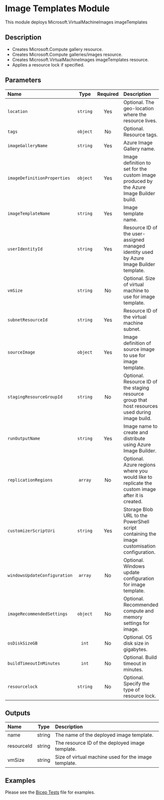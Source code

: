 # Image Templates Module

This module deploys Microsoft.VirtualMachineImages imageTemplates

## Description

- Creates Microsoft.Compute gallery resource.
- Creates Microsoft.Compute galleries/images resource.
- Creates Microsoft.VirtualMachineImages imageTemplates resource.
- Applies a resource lock if specified.

## Parameters

| Name                         | Type     | Required | Description                                                                                      |
| :--------------------------- | :------: | :------: | :----------------------------------------------------------------------------------------------- |
| `location`                   | `string` | Yes      | Optional. The geo-location where the resource lives.                                             |
| `tags`                       | `object` | No       | Optional. Resource tags.                                                                         |
| `imageGalleryName`           | `string` | Yes      | Azure Image Gallery name.                                                                        |
| `imageDefinitionProperties`  | `object` | Yes      | Image definition to set for the custom image produced by the Azure Image Builder build.          |
| `imageTemplateName`          | `string` | Yes      | Image template name.                                                                             |
| `userIdentityId`             | `string` | Yes      | Resource ID of the user-assigned managed identity used by Azure Image Builder template.          |
| `vmSize`                     | `string` | No       | Optional. Size of virtual machine to use for image template.                                     |
| `subnetResourceId`           | `string` | Yes      | Resource ID of the virtual machine subnet.                                                       |
| `sourceImage`                | `object` | Yes      | Image definition of source image to use for image template.                                      |
| `stagingResourceGroupId`     | `string` | No       | Optional. Resource ID of the staging resource group that host resources used during image build. |
| `runOutputName`              | `string` | Yes      | Image name to create and distribute using Azure Image Builder.                                   |
| `replicationRegions`         | `array`  | No       | Optional. Azure regions where you would like to replicate the custom image after it is created.  |
| `customizerScriptUri`        | `string` | Yes      | Storage Blob URL to the PowerShell script containing the image customisation configuration.      |
| `windowsUpdateConfiguration` | `array`  | No       | Optional. Windows update configuration for image template.                                       |
| `imageRecommendedSettings`   | `object` | No       | Optional. Recommended compute and memory settings for image.                                     |
| `osDiskSizeGB`               | `int`    | No       | Optional. OS disk size in gigabytes.                                                             |
| `buildTimeoutInMinutes`      | `int`    | No       | Optional. Build timeout in minutes.                                                              |
| `resourcelock`               | `string` | No       | Optional. Specify the type of resource lock.                                                     |

## Outputs

| Name       | Type   | Description                                          |
| :--------- | :----: | :--------------------------------------------------- |
| name       | string | The name of the deployed image template.             |
| resourceId | string | The resource ID of the deployed image template.      |
| vmSize     | string | Size of virtual machine used for the image template. |

## Examples

Please see the [Bicep Tests](test/main.test.bicep) file for examples.